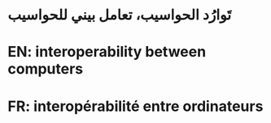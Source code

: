 # تَوارُد الحواسيب، تعامل بيني للحواسيب

# EN: interoperability between computers

# FR: interopérabilité entre ordinateurs
